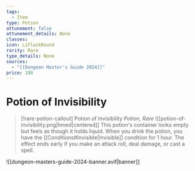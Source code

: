 ```yaml
---
tags:
  - Item
type: Potion
attunement: false
attunement_details: None
classes: 
icon: LiFlaskRound
rarity: Rare
type_details: None
sources:
  - "[[Dungeon Master's Guide 2024]]"
price: 180
---
```


# Potion of Invisibility

>[!rare-potion-callout] Potion of Invisibility
>_Potion, Rare_
>![[potion-of-invisibility.png|hmed|centered]]
>This potion's container looks empty but feels as though it holds liquid. When you drink the potion, you have the [[Conditions#Invisible\|Invisible]] condition for 1 hour. The effect ends early if you make an attack roll, deal damage, or cast a spell.
>


![[dungeon-masters-guide-2024-banner.avif|banner]]
